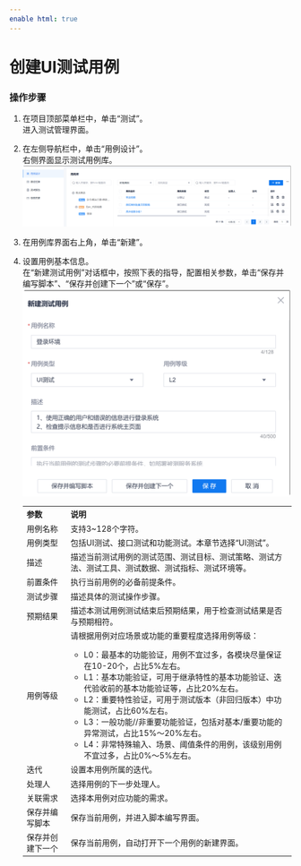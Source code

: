 ```yaml
---
enable html: true
---
```

# 创建UI测试用例


### 操作步骤
1. 在项目顶部菜单栏中，单击“测试”。          
    进入测试管理界面。          
2. 在左侧导航栏中，单击“用例设计”。           
     右侧界面显示测试用例库。             
     <img src="fig/测试-UI-01.png" style="zoom:50%">

3. 在用例库界面右上角，单击“新建”。
4. 设置用例基本信息。            
     在“新建测试用例”对话框中，按照下表的指导，配置相关参数，单击“保存并编写脚本”、“保存并创建下一个”或“保存”。            
     <img src="fig/测试-UI-02.png" style="zoom:50%">
     <table>
<tr>
    <th>参数</th>
    <th>说明</th>
</tr>
<tr>
    <td>用例名称 </td>
    <td>支持3~128个字符。</td>
</tr>
<tr>
    <td>用例类型</td>
    <td>包括UI测试、接口测试和功能测试。本章节选择“UI测试”。</td>
</tr>
<tr>
    <td>描述</td>
    <td>描述当前测试用例的测试范围、测试目标、测试策略、测试方法、测试工具、测试数据、测试指标、测试环境等。</td>
</tr>
<tr>
    <td>前置条件</td>
    <td>执行当前用例的必备前提条件。</td>
</tr>
<tr>
    <td>测试步骤</td>
    <td>描述具体的测试操作步骤。</td>
</tr>
<tr>
    <td>预期结果</td>
    <td>描述本测试用例测试结束后预期结果，用于检查测试结果是否与预期相符。</td>
</tr>
<tr>
    <td>用例等级</td>
    <td>请根据用例对应场景或功能的重要程度选择用例等级：<ul><li>  L0：最基本的功能验证，用例不宜过多，各模块尽量保证在10-20个，占比5%左右。</li><li>L1：基本功能验证，可用于继承特性的基本功能验证、迭代验收前的基本功能验证等，占比20%左右。</li><li>L2：重要特性验证，可用于测试版本（非回归版本）中功能测试，占比60%左右。</li><li>L3：一般功能//非重要功能验证，包括对基本/重要功能的异常测试，占比15%～20%左右。</li><li>L4：非常特殊输入、场景、阈值条件的用例，该级别用例不宜过多，占比0%～5%左右。</li></ul></td>
</tr>
<tr>
    <td>迭代</td>
    <td>设置本用例所属的迭代。</td>
</tr>
<tr>
    <td>处理人</td>
    <td>选择用例的下一步处理人。</td>
</tr>
<tr>
    <td>关联需求</td>
    <td>选择本用例对应功能的需求。</td>
</tr>
<tr>
    <td>保存并编写脚本</td>
    <td>保存当前用例，并进入脚本编写界面。</td>
</tr>
<tr>
    <td>保存并创建下一个</td>
    <td>保存当前用例，自动打开下一个用例的新建界面。</td>
</tr>
</table>
     

